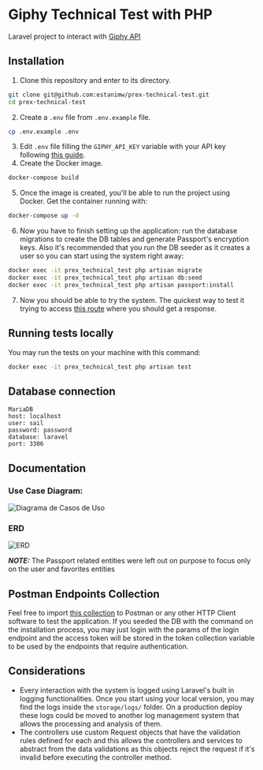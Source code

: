# Giphy Technical Test with PHP

Laravel project to interact with [Giphy API](https://developers.giphy.com/)

## Installation

1) Clone this repository and enter to its directory.
```bash
git clone git@github.com:estanimw/prex-technical-test.git
cd prex-technical-test
```
2) Create a `.env` file from `.env.example` file.
```bash
cp .env.example .env
```
3) Edit `.env` file filling the `GIPHY_API_KEY` variable with your API key following [this guide](https://developers.giphy.com/docs/api/#quick-start-guide).
4) Create the Docker image.
```bash
docker-compose build
```
5) Once the image is created, you'll be able to run the project using Docker. Get the container running with:
```bash
docker-compose up -d
```
6) Now you have to finish setting up the application: run the database migrations to create the DB tables and generate Passport's encryption keys. Also it's recommended that you run the DB seeder as it creates a user so you can start using the system right away:
```bash
docker exec -it prex_technical_test php artisan migrate
docker exec -it prex_technical_test php artisan db:seed
docker exec -it prex_technical_test php artisan passport:install
```
7) Now you should be able to try the system. The quickest way to test it trying to access [this route](http://localhost:80/) where you should get a response.

## Running tests locally
You may run the tests on your machine with this command:
```bash
docker exec -it prex_technical_test php artisan test
```

## Database connection
```
MariaDB
host: localhost
user: sail
password: password
database: laravel
port: 3306
```

## Documentation
### Use Case Diagram:
![Diagrama de Casos de Uso](https://github.com/estanimw/prex-technical-test/assets/63565054/a5a6f2f3-d194-4d28-9eea-828af6268f2c)

### ERD
![ERD](https://github.com/estanimw/prex-technical-test/assets/63565054/a1fb6b8d-f395-43c0-87fd-18c2e93539a5)

**_NOTE:_** The Passport related entities were left out on purpose to focus only on the user and favorites entities

## Postman Endpoints Collection
Feel free to import [this collection](https://github.com/estanimw/prex-technical-test/blob/main/Prex%20Technical%20Test.postman_collection.json) to Postman or any other HTTP Client software to test the application.
If you seeded the DB with the command on the installation process, you may just login with the params of the login endpoint and the access token will be stored in the token collection variable to be used by the endpoints that require authentication.

## Considerations
- Every interaction with the system is logged using Laravel's built in logging functionalities. Once you start using your local version, you may find the logs inside the `storage/logs/` folder. On a production deploy these logs could be moved to another log management system that allows the processing and analysis of them.
- The controllers use custom Request objects that have the validation rules defined for each and this allows the controllers and services to abstract from the data validations as this objects reject the request if it's invalid before executing the controller method.